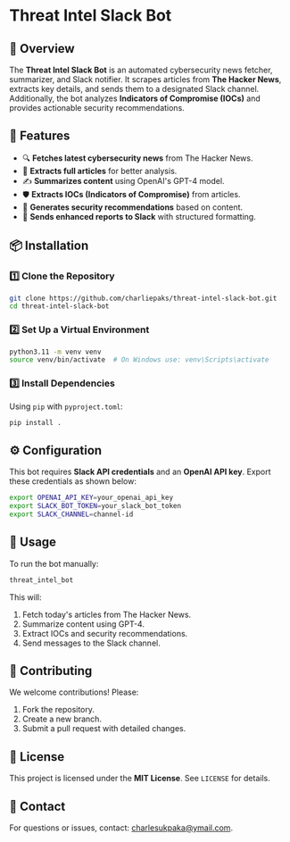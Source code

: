 # Threat Intel Slack Bot

## 📌 Overview

The **Threat Intel Slack Bot** is an automated cybersecurity news fetcher, summarizer, and Slack notifier. It scrapes articles from **The Hacker News**, extracts key details, and sends them to a designated Slack channel. Additionally, the bot analyzes **Indicators of Compromise (IOCs)** and provides actionable security recommendations.

## 🚀 Features

- 🔍 **Fetches latest cybersecurity news** from The Hacker News.
- 📜 **Extracts full articles** for better analysis.
- ✍️ **Summarizes content** using OpenAI's GPT-4 model.
- 🛡 **Extracts IOCs (Indicators of Compromise)** from articles.
- 📝 **Generates security recommendations** based on content.
- 🔔 **Sends enhanced reports to Slack** with structured formatting.

## 📦 Installation

### **1️⃣ Clone the Repository**

```bash
git clone https://github.com/charliepaks/threat-intel-slack-bot.git
cd threat-intel-slack-bot
```

### **2️⃣ Set Up a Virtual Environment**

```bash
python3.11 -m venv venv
source venv/bin/activate  # On Windows use: venv\Scripts\activate
```

### **3️⃣ Install Dependencies**

Using `pip` with `pyproject.toml`:

```bash
pip install .
```

## ⚙️ Configuration

This bot requires **Slack API credentials** and an **OpenAI API key**. 
Export these credentials as shown below:

```bash
export OPENAI_API_KEY=your_openai_api_key
export SLACK_BOT_TOKEN=your_slack_bot_token
export SLACK_CHANNEL=channel-id
```

## 🏃 Usage

To run the bot manually:

```bash
threat_intel_bot
```

This will:

1. Fetch today's articles from The Hacker News.
2. Summarize content using GPT-4.
3. Extract IOCs and security recommendations.
4. Send messages to the Slack channel.

## 🤝 Contributing

We welcome contributions! Please:

1. Fork the repository.
2. Create a new branch.
3. Submit a pull request with detailed changes.

## 📜 License

This project is licensed under the **MIT License**. See `LICENSE` for details.

## 📧 Contact

For questions or issues, contact: <charlesukpaka@ymail.com>.
